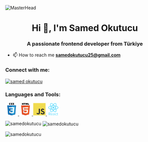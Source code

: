 ![MasterHead](https://e1.pxfuel.com/desktop-wallpaper/125/969/desktop-wallpaper-web-development-posted-by-sarah-anderson-full-stack.jpg)
<h1 align="center">Hi 👋, I'm Samed Okutucu</h1>
<h3 align="center">A passionate frontend developer from Türkiye</h3>

- 📫 How to reach me **samedokutucu25@gmail.com**

<h3 align="left">Connect with me:</h3>
<p align="left">
<a href="https://linkedin.com/in/samed okutucu" target="blank"><img align="center" src="https://raw.githubusercontent.com/rahuldkjain/github-profile-readme-generator/master/src/images/icons/Social/linked-in-alt.svg" alt="samed okutucu" height="30" width="40" /></a>
</p>

<h3 align="left">Languages and Tools:</h3>
<p align="left"> <a href="https://www.w3schools.com/css/" target="_blank" rel="noreferrer"> <img src="https://raw.githubusercontent.com/devicons/devicon/master/icons/css3/css3-original-wordmark.svg" alt="css3" width="40" height="40"/> </a> <a href="https://www.w3.org/html/" target="_blank" rel="noreferrer"> <img src="https://raw.githubusercontent.com/devicons/devicon/master/icons/html5/html5-original-wordmark.svg" alt="html5" width="40" height="40"/> </a> <a href="https://developer.mozilla.org/en-US/docs/Web/JavaScript" target="_blank" rel="noreferrer"> <img src="https://raw.githubusercontent.com/devicons/devicon/master/icons/javascript/javascript-original.svg" alt="javascript" width="40" height="40"/> </a> <a href="https://reactjs.org/" target="_blank" rel="noreferrer"> <img src="https://raw.githubusercontent.com/devicons/devicon/master/icons/react/react-original-wordmark.svg" alt="react" width="40" height="40"/> </a> </p>

<p><img align="left" src="https://github-readme-stats.vercel.app/api/top-langs?username=samedokutucu&show_icons=true&locale=en&layout=compact" alt="samedokutucu" /></p>

<p>&nbsp;<img align="center" src="https://github-readme-stats.vercel.app/api?username=samedokutucu&show_icons=true&locale=en" alt="samedokutucu" /></p>

<p><img align="center" src="https://github-readme-streak-stats.herokuapp.com/?user=samedokutucu&" alt="samedokutucu" /></p>

